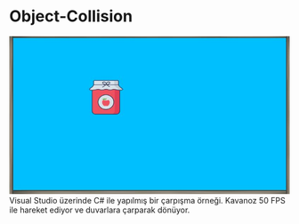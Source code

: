 # Object-Collision
<img src="https://github.com/Mucosoft/Object-Collision/blob/main/20210323-141155.jpg">
Visual Studio üzerinde C# ile yapılmış bir çarpışma örneği. Kavanoz 50 FPS ile hareket ediyor ve duvarlara çarparak dönüyor.
